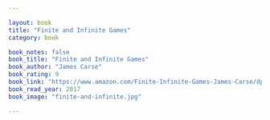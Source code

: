 ```yaml
---

layout: book
title: "Finite and Infinite Games"
category: book

book_notes: false
book_title: "Finite and Infinite Games"
book_author: "James Carse"
book_rating: 9
book_link: "https://www.amazon.com/Finite-Infinite-Games-James-Carse/dp/1476731713"
book_read_year: 2017
book_image: "finite-and-infinite.jpg"

---
```

